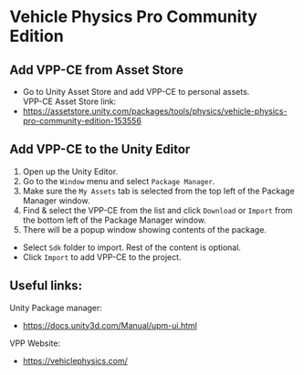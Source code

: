 # Vehicle Physics Pro Community Edition

## Add VPP-CE from Asset Store

- Go to Unity Asset Store and add VPP-CE to personal assets.  
VPP-CE Asset Store link:  
- https://assetstore.unity.com/packages/tools/physics/vehicle-physics-pro-community-edition-153556

## Add VPP-CE to the Unity Editor

1. Open up the Unity Editor.  
2. Go to the `Window` menu and select `Package Manager`.  
3. Make sure the `My Assets` tab is selected from the top left of the Package Manager window.  
4. Find & select the VPP-CE from the list and click `Download` or `Import` from the bottom left of the Package Manager
   window.  
5. There will be a popup window showing contents of the package.  
- Select `Sdk` folder to import. Rest of the content is optional.  
- Click `Import` to add VPP-CE to the project.  

## Useful links:

Unity Package manager:  
- https://docs.unity3d.com/Manual/upm-ui.html

VPP Website:  
- https://vehiclephysics.com/
